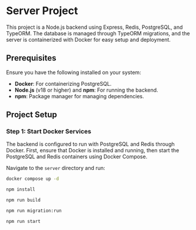 # Server Project

This project is a Node.js backend using Express, Redis, PostgreSQL, and TypeORM. The database is managed through TypeORM migrations, and the server is containerized with Docker for easy setup and deployment.

## Prerequisites

Ensure you have the following installed on your system:

- **Docker**: For containerizing PostgreSQL.
- **Node.js** (v18 or higher) and **npm**: For running the backend.
- **npm**: Package manager for managing dependencies.

## Project Setup

### Step 1: Start Docker Services

The backend is configured to run with PostgreSQL and Redis through Docker. First, ensure that Docker is installed and running, then start the PostgreSQL and Redis containers using Docker Compose.

Navigate to the `server` directory and run:

```bash
docker compose up -d

npm install

npm run build

npm run migration:run

npm run start
```
